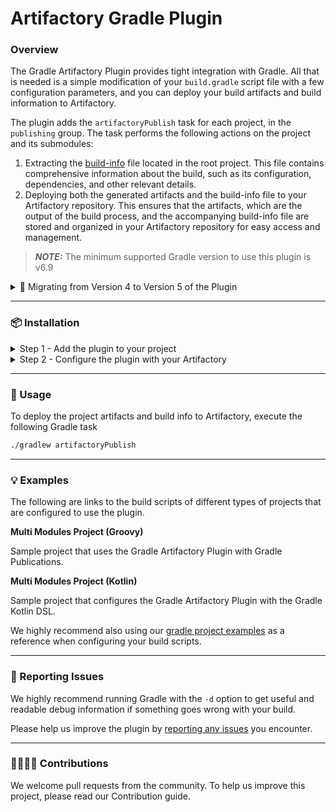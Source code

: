 # Artifactory Gradle Plugin

### Overview

The Gradle Artifactory Plugin provides tight integration with Gradle. All that is needed is a simple modification of your `build.gradle` script file with a few configuration parameters, and you can deploy your build artifacts and build information to Artifactory.

The plugin adds the `artifactoryPublish` task for each project, in the `publishing` group. The task performs the following actions on the project and its submodules:

1. Extracting the [build-info](https://www.buildinfo.org/) file located in the root project. This file contains comprehensive information about the build, such as its configuration, dependencies, and other relevant details.
2. Deploying both the generated artifacts and the build-info file to your Artifactory repository. This ensures that the artifacts, which are the output of the build process, and the accompanying build-info file are stored and organized in your Artifactory repository for easy access and management.

> _**NOTE:**_ The minimum supported Gradle version to use this plugin is v6.9

<details>

<summary>🚚 Migrating from Version 4 to Version 5 of the Plugin</summary>

***

**Version 5 of the Gradle Artifactory Plugin includes the following breaking changes compared to version 4**

* The minimum version of Gradle required to use this plugin has been upgraded to version 6.9.
*   The below convention attributes have been removed:

    | Attribute | Migration action                                                                                                                                                                                                                              |
    |:---------:|-----------------------------------------------------------------------------------------------------------------------------------------------------------------------------------------------------------------------------------------------|
    |  parent   | No longer supported.                                                                                                                                                                                                                          |
    |  resolve  | To define the Artifactory resolution repositories for your build, declare the repositories under the repositories section as described [here](https://docs.gradle.org/current/userguide/declaring\_repositories.html#declaring-repositories). |

</details>

***

### 📦 Installation

<details>

<summary>Step 1 - Add the plugin to your project</summary>

***

Add the following snippet to your build script:

***

</details>

<details>

<summary>Step 2 - Configure the plugin with your Artifactory</summary>

***

To configure the plugin with your Artifactory, add the following basic snippet to your project root build script, and make the necessary adjustments based on your platform information:

#### ⚙️ Advance Configurations

For advanced configurations and finer control over the plugin's operations, refer to the following documentation that outlines all the available configuration options. These options allow you to customize the behavior of the plugin according to your specific needs.

</details>

***

### 🚀 Usage

To deploy the project artifacts and build info to Artifactory, execute the following Gradle task

```bash
./gradlew artifactoryPublish
```

***

### 💡 Examples

The following are links to the build scripts of different types of projects that are configured to use the plugin.

**Multi Modules Project (Groovy)**

Sample project that uses the Gradle Artifactory Plugin with Gradle Publications.

**Multi Modules Project (Kotlin)**

Sample project that configures the Gradle Artifactory Plugin with the Gradle Kotlin DSL.

We highly recommend also using our [gradle project examples](https://github.com/JFrog/project-examples/tree/master/gradle-examples?\_gl=1\*pgsvlz\*\_ga\*MTc3OTI0ODE4NS4xNjYyMjgxMjI1\*\_ga\_SQ1NR9VTFJ\*MTY4NTM2OTcwMC4yNi4wLjE2ODUzNjk3MDAuNjAuMC4w) as a reference when configuring your build scripts.

***

### 🐞 Reporting Issues

We highly recommend running Gradle with the `-d` option to get useful and readable debug information if something goes wrong with your build.

Please help us improve the plugin by [reporting any issues](https://github.com/jfrog/artifactory-gradle-plugin/issues/new/choose) you encounter.

***

### 🫱🏻‍🫲🏼 Contributions

We welcome pull requests from the community. To help us improve this project, please read our Contribution guide.
